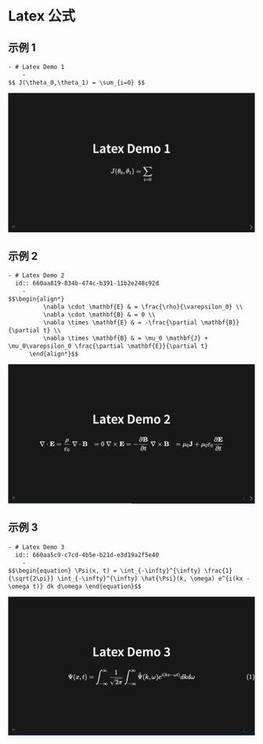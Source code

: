 # Latex 公式

## 示例 1

```
- # Latex Demo 1
	-
$$ J(\theta_0,\theta_1) = \sum_{i=0} $$
```

![](../../assets/screenshot/latex/demo1.png)

## 示例 2

```
- # Latex Demo 2
  id:: 660aa819-834b-474c-b391-11b2e248c92d
	-
$$\begin{align*}
	      \nabla \cdot \mathbf{E} & = \frac{\rho}{\varepsilon_0} \\
	      \nabla \cdot \mathbf{B} & = 0 \\
	      \nabla \times \mathbf{E} & = -\frac{\partial \mathbf{B}}{\partial t} \\
	      \nabla \times \mathbf{B} & = \mu_0 \mathbf{J} + \mu_0\varepsilon_0 \frac{\partial \mathbf{E}}{\partial t}
	  \end{align*}$$
```

![](../../assets/screenshot/latex/demo2.png)

## 示例 3

```
- # Latex Demo 3
  id:: 660aa5c9-c7cd-4b5e-b21d-e3d19a2f5e40
	-
$$\begin{equation} \Psi(x, t) = \int_{-\infty}^{\infty} \frac{1}{\sqrt{2\pi}} \int_{-\infty}^{\infty} \hat{\Psi}(k, \omega) e^{i(kx - \omega t)} dk d\omega \end{equation}$$
```

![](../../assets/screenshot/latex/demo3.png)
